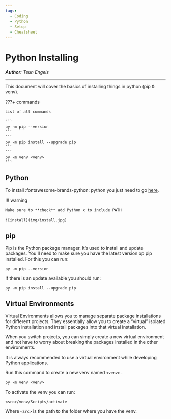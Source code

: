 ```yaml
---
tags:
  - Coding
  - Python
  - Setup
  - Cheatsheet
---
```


# Python Installing

_**Author:** Teun Engels_

---

This document will cover the basics of installing things in python (pip & venv).

???+ commands

    List of all commands

    ```
    py -m pip --version
    ```
    ```
    py -m pip install --upgrade pip
    ```
    ```
    py -m venv <venv>
    ```

## **Python**

To install :fontawesome-brands-python: python you just need to go [here](https://www.python.org/downloads/). 

!!! warning

    Make sure to **check** add Python x to include PATH

    ![install](img/install.jpg)


## **pip**

Pip is the Python package manager. It’s used to install and update packages. You'll need to make sure you have the latest version op pip installed. For this you can run:

```
py -m pip --version
```

If there is an update available you should run:

```
py -m pip install --upgrade pip
```

## **Virtual Environments**

Virtual Environments allows you to manage separate package installations for different projects. They essentially allow you to create a “virtual” isolated Python installation and install packages into that virtual installation.

When you switch projects, you can simply create a new virtual environment and not have to worry about breaking the packages installed in the other environments.

It is always recommended to use a virtual environment while developing Python applications.

Run this command to create a new venv named `<venv>` .

```
py -m venv <venv>
```

To activate the venv you can run:

```
<src>/venv/Scripts/activate
```

Where `<src>` is the path to the folder where you have the venv.



